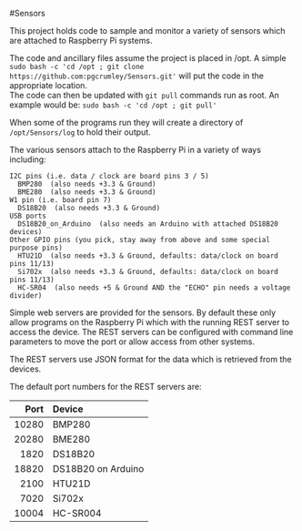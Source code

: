 #Sensors

This project holds code to sample and monitor a variety of sensors which are
attached to Raspberry Pi systems.

The code and ancillary files assume the project is placed in /opt.  A simple 
  `sudo bash -c 'cd /opt ; git clone https://github.com:pgcrumley/Sensors.git'`
will put the code in the appropriate location.  
The code can then be updated with `git pull` commands run as root.
An example would be: `sudo bash -c 'cd /opt ; git pull'`
  
When some of the programs run they will create a directory of 
`/opt/Sensors/log` 
to hold their output.

The various sensors attach to the Raspberry Pi in a variety of ways including:

    I2C pins (i.e. data / clock are board pins 3 / 5)
      BMP280  (also needs +3.3 & Ground)
      BME280  (also needs +3.3 & Ground)
    W1 pin (i.e. board pin 7)
      DS18B20  (also needs +3.3 & Ground)
    USB ports
      DS18B20_on_Arduino  (also needs an Arduino with attached DS18B20 devices)
    Other GPIO pins (you pick, stay away from above and some special purpose pins)
      HTU21D  (also needs +3.3 & Ground, defaults: data/clock on board pins 11/13)
      Si702x  (also needs +3.3 & Ground, defaults: data/clock on board pins 11/13)
      HC-SR04  (also needs +5 & Ground AND the "ECHO" pin needs a voltage divider)

Simple web servers are provided for the sensors.  By default these 
only allow programs on the Raspberry Pi which with the running REST server to 
access the device.  The REST servers can be configured with command line
parameters to move the port or allow access from other systems.

The REST servers use JSON format for the data which is retrieved
from the devices.  

The default port numbers for the REST servers are:

| Port | Device |
| ---: | :----- |
| 10280 | BMP280 |
| 20280 | BME280 |
| 1820 | DS18B20 |
| 18820 | DS18B20 on Arduino |
| 2100 | HTU21D |
| 7020 | Si702x |
| 10004 | HC-SR004 |
  
  